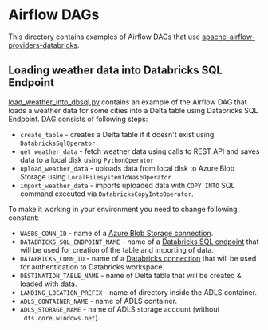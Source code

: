 # Airflow DAGs

This directory contains examples of Airflow DAGs that use [apache-airflow-providers-databricks](https://airflow.apache.org/docs/apache-airflow-providers-databricks/stable/index.html).

## Loading weather data into Databricks SQL Endpoint

[load_weather_into_dbsql.py](load_weather_into_dbsql.py) contains an example of the Airflow DAG that loads a weather data for some cities into a Delta table using Databricks SQL Endpoint.  DAG consists of following steps:

* `create_table` - creates a Delta table if it doesn't exist using `DatabricksSqlOperator`
* `get_weather_data` - fetch weather data using calls to REST API and saves data to a local disk using `PythonOperator`
* `upload_weather_data` - uploads data from local disk to Azure Blob Storage using `LocalFilesystemToWasbOperator`
* `import_weather_data` - imports uploaded data with `COPY INTO` SQL command executed via `DatabricksCopyIntoOperator`.

To make it working in your environment you need to change following constant:

* `WASBS_CONN_ID` - name of a [Azure Blob Storage connection](https://airflow.apache.org/docs/apache-airflow-providers-microsoft-azure/stable/connections/wasb.html).
* `DATABRICKS_SQL_ENDPOINT_NAME` - name of a [Databricks SQL endpoint](https://docs.databricks.com/sql/admin/sql-endpoints.html) that will be used for creation of the table and importing of data.
* `DATABRICKS_CONN_ID` - name of a [Databricks connection](https://airflow.apache.org/docs/apache-airflow-providers-databricks/stable/connections/databricks.html) that will be used for authentication to Databricks workspace.
* `DESTINATION_TABLE_NAME` - name of Delta table that will be created & loaded with data.
* `LANDING_LOCATION_PREFIX` - name of directory inside the ADLS container. 
* `ADLS_CONTAINER_NAME` - name of ADLS container.
* `ADLS_STORAGE_NAME` - name of ADLS storage account (without `.dfs.core.windows.net`).

